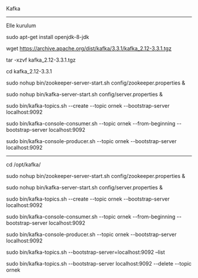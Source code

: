 Kafka

--------------------------------------------------------------------------------------------------------
Elle kurulum

sudo apt-get install openjdk-8-jdk

wget https://archive.apache.org/dist/kafka/3.3.1/kafka_2.12-3.3.1.tgz

tar -xzvf kafka_2.12-3.3.1.tgz

cd  kafka_2.12-3.3.1

sudo nohup bin/zookeeper-server-start.sh config/zookeeper.properties &


sudo nohup bin/kafka-server-start.sh config/server.properties &

sudo bin/kafka-topics.sh --create --topic ornek --bootstrap-server localhost:9092

sudo bin/kafka-console-consumer.sh --topic ornek --from-beginning --bootstrap-server localhost:9092

sudo bin/kafka-console-producer.sh --topic ornek --bootstrap-server localhost:9092

--------------------------------------------------------------------------------------------------------

cd /opt/kafka/

sudo nohup bin/zookeeper-server-start.sh config/zookeeper.properties &

sudo nohup bin/kafka-server-start.sh config/server.properties &


sudo bin/kafka-topics.sh --create --topic ornek --bootstrap-server localhost:9092

sudo bin/kafka-console-consumer.sh --topic ornek --from-beginning --bootstrap-server localhost:9092

sudo bin/kafka-console-producer.sh --topic ornek --bootstrap-server localhost:9092

sudo bin/kafka-topics.sh --bootstrap-server=localhost:9092 –list

sudo bin/kafka-topics.sh --bootstrap-server localhost:9092 --delete --topic ornek


